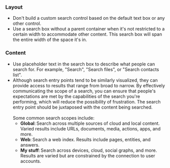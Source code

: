 ### Layout

- Don't build a custom search control based on the default text box or any other control.
- Use a search box without a parent container when it's not restricted to a certain width to accommodate other content. This search box will span the entire width of the space it's in.

### Content

- Use placeholder text in the search box to describe what people can search for. For example, "Search", "Search files", or "Search contacts list".
- Although search entry points tend to be similarly visualized, they can provide access to results that range from broad to narrow. By effectively communicating the scope of a search, you can ensure that people's expectations are met by the capabilities of the search you're performing, which will reduce the possibility of frustration. The search entry point should be juxtaposed with the content being searched.<br/><br/>Some common search scopes include:
  - **Global**: Search across multiple sources of cloud and local content. Varied results include URLs, documents, media, actions, apps, and more.
  - **Web**: Search a web index. Results include pages, entities, and answers.
  - **My stuff**: Search across devices, cloud, social graphs, and more. Results are varied but are constrained by the connection to user accounts.
